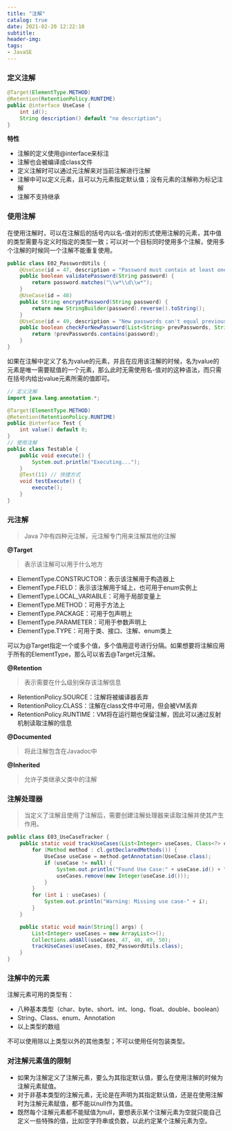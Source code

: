 ```yaml
---
title: "注解"
catalog: true
date: 2021-02-20 12:22:10
subtitle:
header-img:
tags:
- JavaSE
---
```


### 定义注解

```java
@Target(ElementType.METHOD)
@Retention(RetentionPolicy.RUNTIME)
public @interface UseCase {
    int id();
    String description() default "no description";
}
```

**特性**

- 注解的定义使用@interface来标注
- 注解也会被编译成class文件
- 定义注解时可以通过元注解来对当前注解进行注解
- 注解中可以定义元素，且可以为元素指定默认值；没有元素的注解称为标记注解
- 注解不支持继承

### 使用注解

在使用注解时，可以在注解后的括号内以名-值对的形式使用注解的元素，其中值的类型需要与定义时指定的类型一致；可以对一个目标同时使用多个注解，使用多个注解的时候同一个注解不能重复使用。

```java
public class E02_PasswordUtils {
    @UseCase(id = 47, description = "Password must contain at least one numeric")
    public boolean validatePassword(String password) {
        return password.matches("\\w*\\d\\w*");
    }
    @UseCase(id = 48)
    public String encryptPassword(String password) {
        return new StringBuilder(password).reverse().toString();
    }
    @UseCase(id = 49, description = "New passwords can't equal previously used ones")
    public boolean checkForNewPassword(List<String> prevPasswords, String password) {
        return !prevPasswords.contains(password);
    }
}
```

如果在注解中定义了名为value的元素，并且在应用该注解的时候，名为value的元素是唯一需要赋值的一个元素，那么此时无需使用名-值对的这种语法，而只需在括号内给出value元素所需的值即可。

```java
// 定义注解
import java.lang.annotation.*;

@Target(ElementType.METHOD)
@Retention(RetentionPolicy.RUNTIME)
public @interface Test {
    int value() default 0;
}
// 使用注解
public class Testable {
    public void execute() {
        System.out.println("Executing...");
    }
    @Test(11) // 快捷方式
    void testExecute() {
        execute();
    }
}
```

### 元注解

> Java 7中有四种元注解，元注解专门用来注解其他的注解

**@Target**

> 表示该注解可以用于什么地方

- ElementType.CONSTRUCTOR：表示该注解用于构造器上
- ElementType.FIELD：表示该注解用于域上，也可用于enum实例上
- ElementType.LOCAL_VARIABLE：可用于局部变量上
- ElementType.METHOD：可用于方法上
- ElementType.PACKAGE：可用于包声明上
- ElementType.PARAMETER：可用于参数声明上
- ElementType.TYPE：可用于类、接口、注解、enum类上

可以为@Target指定一个或多个值，多个值用逗号进行分隔。如果想要将注解应用于所有的ElementType，那么可以省去@Target元注解。

**@Retention**

> 表示需要在什么级别保存该注解信息

- RetentionPolicy.SOURCE：注解将被编译器丢弃
- RetentionPolicy.CLASS：注解在class文件中可用，但会被VM丢弃
- RetentionPolicy.RUNTIME：VM将在运行期也保留注解，因此可以通过反射机制读取注解的信息

**@Documented**

> 将此注解包含在Javadoc中

**@Inherited**

> 允许子类继承父类中的注解

### 注解处理器

> 当定义了注解且使用了注解后，需要创建注解处理器来读取注解并使其产生作用。

```java
public class E03_UseCaseTracker {
    public static void trackUseCases(List<Integer> useCases, Class<?> cl) {
        for (Method method : cl.getDeclaredMethods()) {
            UseCase useCase = method.getAnnotation(UseCase.class);
            if (useCase != null) {
                System.out.println("Found Use Case:" + useCase.id() + " " + useCase.description());
                useCases.remove(new Integer(useCase.id()));
            }
        }
        for (int i : useCases) {
            System.out.println("Warning: Missing use case-" + i);
        }
    }

    public static void main(String[] args) {
        List<Integer> useCases = new ArrayList<>();
        Collections.addAll(useCases, 47, 48, 49, 50);
        trackUseCases(useCases, E02_PasswordUtils.class);
    }
}
```

### 注解中的元素

注解元素可用的类型有：

- 八种基本类型（char、byte、short、int、long、float、double、boolean）
- String、Class、enum、Annotation
- 以上类型的数组

不可以使用除以上类型以外的其他类型；不可以使用任何包装类型。

### 对注解元素值的限制

- 如果为注解定义了注解元素，要么为其指定默认值，要么在使用注解的时候为注解元素赋值。
- 对于非基本类型的注解元素，无论是在声明为其指定默认值，还是在使用注解时为注解元素赋值，都不能以null作为其值。
- 既然每个注解元素都不能赋值为null，要想表示某个注解元素为空就只能自己定义一些特殊的值，比如空字符串或负数，以此约定某个注解元素为空。

